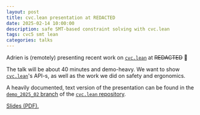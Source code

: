```yaml
---
layout: post
title: cvc.lean presentation at REDACTED
date: 2025-02-14 10:00:00
description: safe SMT-based constraint solving with cvc.lean
tags: cvc5 smt lean
categories: talks
---
```


Adrien is (remotely) presenting recent work on [`cvc.lean`] at ~~REDACTED~~ 🐙

The talk will be about 40 minutes and demo-heavy. We want to show [`cvc.lean`]'s API-s, as well as
the work we did on safety and ergonomics.

A heavily documented, text version of the presentation can be found in the [`demo_2025_02`
branch][demo branch] of the [`cvc.lean` repository][`cvc.lean`].

[Slides (PDF).][slides]

[`cvc.lean`]: https://github.com/anzenlang/cvc.lean
[demo branch]: https://github.com/anzenlang/cvc.lean/tree/demo_2025_02
[slides]: /assets/pdf/2025_02_smt.pdf